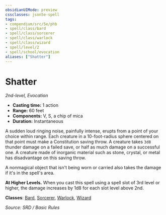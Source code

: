 ```yaml
---
obsidianUIMode: preview
cssclasses: json5e-spell
tags:
- compendium/src/5e/phb
- spell/class/bard
- spell/class/sorcerer
- spell/class/warlock
- spell/class/wizard
- spell/level/2
- spell/school/evocation
aliases: ["Shatter"]
---
```

# Shatter
*2nd-level, Evocation*  

- **Casting time:** 1 action
- **Range:** 60 feet
- **Components:** V, S, a chip of mica
- **Duration:** Instantaneous

A sudden loud ringing noise, painfully intense, erupts from a point of your choice within range. Each creature in a 10-foot-radius sphere centered on that point must make a Constitution saving throw. A creature takes `3d8` thunder damage on a failed save, or half as much damage on a successful one. A creature made of inorganic material such as stone, crystal, or metal has disadvantage on this saving throw.

A nonmagical object that isn't being worn or carried also takes the damage if it's in the spell's area.

**At Higher Levels.** When you cast this spell using a spell slot of 3rd level or higher, the damage increases by 1d8 for each slot level above 2nd.

**Classes**: [Bard](compendium/classes/bard.md), [Sorcerer](compendium/classes/sorcerer.md), [Warlock](compendium/classes/warlock.md), [Wizard](compendium/classes/wizard.md)

*Source: SRD / Basic Rules*